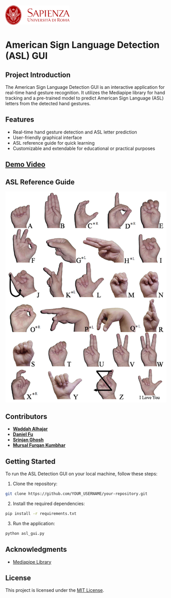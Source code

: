 # <img src="Sapienza_Logo.png" alt="Sapienza University Logo" width="200"/>

# American Sign Language Detection (ASL) GUI

## Project Introduction

The American Sign Language Detection GUI is an interactive application for real-time hand gesture recognition. It utilizes the Mediapipe library for hand tracking and a pre-trained model to predict American Sign Language (ASL) letters from the detected hand gestures.

## Features
- Real-time hand gesture detection and ASL letter prediction
- User-friendly graphical interface
- ASL reference guide for quick learning
- Customizable and extendable for educational or practical purposes

## [Demo Video](https://drive.google.com/file/d/1MZvZceLw-vzuSm8t-1DvHP-eNPaClOMU/view?usp=sharing)

## ASL Reference Guide

![ASL Reference Guide](asl_alphabets.png)

## Contributors

- **[Waddah Alhajar](https://www.linkedin.com/in/YOUR_LINKEDIN_PROFILE_URL_HERE)**  
- **[Daniel Fu](https://www.linkedin.com/in/YOUR_LINKEDIN_PROFILE_URL_HERE)**
- **[Srinjan Ghosh](https://www.linkedin.com/in/YOUR_LINKEDIN_PROFILE_URL_HERE)**
- **[Mursal Furqan Kumbhar](https://www.linkedin.com/in/YOUR_LINKEDIN_PROFILE_URL_HERE)**

## Getting Started

To run the ASL Detection GUI on your local machine, follow these steps:

1. Clone the repository:

```bash
git clone https://github.com/YOUR_USERNAME/your-repository.git
```

2. Install the required dependencies:

```bash
pip install -r requirements.txt
```

3. Run the application:

```bash
python asl_gui.py
```

## Acknowledgments

- [Mediapipe Library](https://google.github.io/mediapipe/)

## License

This project is licensed under the [MIT License](LICENSE).
